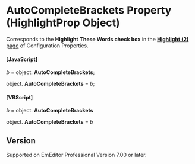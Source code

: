 # AutoCompleteBrackets Property (HighlightProp Object)

Corresponds to the **Highlight**
**These Words check box** in the
[**Highlight (2)** page](../../dlg/properties/highlight2/index) of Configuration Properties.

#### \[JavaScript\]

_b_ =
object. **AutoCompleteBrackets**;

object. **AutoCompleteBrackets** = _b_;

#### \[VBScript\]

_b_ =
object. **AutoCompleteBrackets**

object. **AutoCompleteBrackets** = _b_

## Version

Supported on EmEditor Professional Version 7.00 or later.
